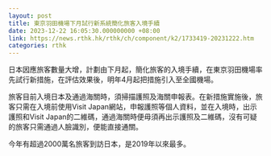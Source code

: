 ```yaml
---
layout: post
title: 東京羽田機場下月試行新系統簡化旅客入境手續
date: 2023-12-22 16:05:30.000000000 +08:00
link: https://news.rthk.hk/rthk/ch/component/k2/1733419-20231222.htm
categories: rthk
---
```


日本因應旅客數量大增，計劃由下月起，簡化旅客的入境手續，在東京羽田機場率先試行新措施，在評估效果後，明年4月起把措施引入至全國機場。

旅客目前入境日本及通過海關時，須掃描護照及海關申報表。在新措施實施後，旅客只需在入境前使用Visit Japan網站，申報護照等個人資料，並在入境時，出示護照和Visit Japan的二維碼，通過海關時便毋須再出示護照及二維碼，沒有可疑的旅客只需通過人臉識別，便能直接通關。

今年有超過2000萬名旅客到訪日本，是2019年以來最多。
